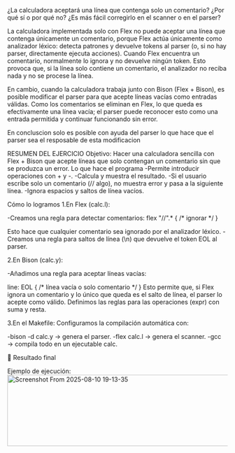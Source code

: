 ¿La calculadora aceptará una línea que contenga solo un comentario? ¿Por qué sí o por qué no?
¿Es más fácil corregirlo en el scanner o en el parser?      

La calculadora implementada solo con Flex no puede aceptar una línea que contenga únicamente un comentario, porque Flex actúa únicamente como analizador léxico: detecta patrones y devuelve tokens al parser (o, si no hay parser, directamente ejecuta acciones).
Cuando Flex encuentra un comentario, normalmente lo ignora y no devuelve ningún token. Esto provoca que, si la línea solo contiene un comentario, el analizador no reciba nada y no se procese la línea.

En cambio, cuando la calculadora trabaja junto con Bison (Flex + Bison), es posible modificar el parser para que acepte líneas vacías como entradas válidas.
Como los comentarios se eliminan en Flex, lo que queda es efectivamente una línea vacía; el parser puede reconocer esto como una entrada permitida y continuar funcionando sin error.

En concluscion solo es posible con ayuda del parser lo que hace que el parser sea el resposable de esta modificacion 

RESUMEN DEL EJERCICIO
Objetivo:
Hacer una calculadora sencilla con Flex + Bison que acepte líneas que solo contengan un comentario sin que se produzca un error.
Lo que hace el programa
-Permite introducir operaciones con + y -.
-Calcula y muestra el resultado.
-Si el usuario escribe solo un comentario (// algo), no muestra error y pasa a la siguiente línea.
-Ignora espacios y saltos de línea vacíos.

Cómo lo logramos
1.En Flex (calc.l):

-Creamos una regla para detectar comentarios:
flex
"//".*   { /* ignorar */ }

Esto hace que cualquier comentario sea ignorado por el analizador léxico.
-Creamos una regla para saltos de línea (\n) que devuelve el token EOL al parser.

2.En Bison (calc.y):

-Añadimos una regla para aceptar líneas vacías:

line: EOL  { /* línea vacía o solo comentario */ }
Esto permite que, si Flex ignora un comentario y lo único que queda es el salto de línea, el parser lo acepte como válido.
Definimos las reglas para las operaciones (expr) con suma y resta.

3.En el Makefile:
Configuramos la compilación automática con:

-bison -d calc.y → genera el parser.
-flex calc.l → genera el scanner.
-gcc → compila todo en un ejecutable calc.

🔹 Resultado final

Ejemplo de ejecución:
<img width="545" height="163" alt="Screenshot From 2025-08-10 19-13-35" src="https://github.com/user-attachments/assets/3ee76bf9-577d-4ae0-a284-180900568496" />






